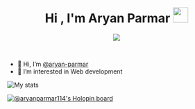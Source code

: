 <h1 align="center">Hi , I'm Aryan Parmar <img src="https://media.giphy.com/media/hvRJCLFzcasrR4ia7z/giphy.gif" width="35"></h1>
<p align="center">
  <a href="https://github.com/DenverCoder1/readme-typing-svg"><img src="https://readme-typing-svg.herokuapp.com?lines=Computer+Science+Student;Always%20learning%20new%20things&center=true&width=500&height=50"></a>
</p>
<br/>

- 👋 Hi, I’m <a href="https://github.com/aryan-parmar">@aryan-parmar</a>
- 👀 I’m interested in Web development

![My stats](https://github-readme-stats.vercel.app/api?username=aryan-parmar&show_icons=true&theme=onedark)
<!---
aary114/aary114 is a ✨ special ✨ repository because its `README.md` (this file) appears on your GitHub profile.
You can click the Preview link to take a look at your changes.
--->
[![@aryanparmar114's Holopin board](https://holopin.me/aryanparmar114)](https://holopin.io/@aryanparmar114)

